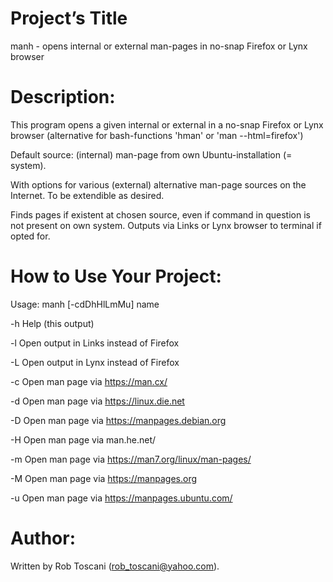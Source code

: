 # Project’s Title
manh - opens internal or external man-pages in no-snap Firefox or Lynx browser

# Description:
This program opens a given internal or external in a no-snap Firefox or Lynx browser (alternative for bash-functions 'hman' or 'man --html=firefox')

Default source: (internal) man-page from own Ubuntu-installation (= system).

With options for various (external) alternative man-page sources on the Internet. To be extendible as desired.

Finds pages if existent at chosen source, even if command in question is not present on own system.
Outputs via Links or Lynx browser to terminal if opted for.

# How to Use Your Project:
Usage:
manh [-cdDhHlLmMu] name

   -h     Help (this output)

   -l     Open output in Links instead of Firefox

   -L     Open output in Lynx instead of Firefox

   -c     Open man page via https://man.cx/

   -d     Open man page via https://linux.die.net

   -D     Open man page via https://manpages.debian.org

   -H     Open man page via man.he.net/

   -m     Open man page via https://man7.org/linux/man-pages/

   -M     Open man page via https://manpages.org

   -u     Open man page via https://manpages.ubuntu.com/

# Author:
Written by Rob Toscani (rob_toscani@yahoo.com).
